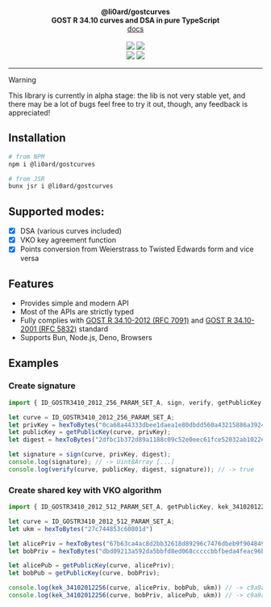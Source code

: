 <p align="center">
    <b>@li0ard/gostcurves</b><br>
    <b>GOST R 34.10 curves and DSA in pure TypeScript</b>
    <br>
    <a href="https://li0ard.is-cool.dev/gostcurves">docs</a>
    <br><br>
    <a href="https://github.com/li0ard/gostcurves/actions/workflows/test.yml"><img src="https://github.com/li0ard/gostcurves/actions/workflows/test.yml/badge.svg" /></a>
    <a href="https://github.com/li0ard/gostcurves/blob/main/LICENSE"><img src="https://img.shields.io/github/license/li0ard/gostcurves" /></a>
    <br>
    <a href="https://npmjs.com/package/@li0ard/gostcurves"><img src="https://img.shields.io/npm/v/@li0ard/gostcurves" /></a>
    <a href="https://jsr.io/@li0ard/gostcurves"><img src="https://jsr.io/badges/@li0ard/gostcurves" /></a>
    <br>
    <hr>
</p>

> [!WARNING]
> This library is currently in alpha stage: the lib is not very stable yet, and there may be a lot of bugs
> feel free to try it out, though, any feedback is appreciated!

## Installation

```bash
# from NPM
npm i @li0ard/gostcurves

# from JSR
bunx jsr i @li0ard/gostcurves
```

## Supported modes:
- [x] DSA (various curves included)
- [x] VKO key agreement function
- [x] Points conversion from Weierstrass to Twisted Edwards form and vice versa

## Features
- Provides simple and modern API
- Most of the APIs are strictly typed
- Fully complies with [GOST R 34.10-2012 (RFC 7091)](https://datatracker.ietf.org/doc/html/rfc7091) and [GOST R 34.10-2001 (RFC 5832)](https://datatracker.ietf.org/doc/html/rfc5832) standard
- Supports Bun, Node.js, Deno, Browsers

## Examples
### Create signature

```ts
import { ID_GOSTR3410_2012_256_PARAM_SET_A, sign, verify, getPublicKey } from "@li0ard/gostcurves";

let curve = ID_GOSTR3410_2012_256_PARAM_SET_A;
let privKey = hexToBytes("0ca68a44333dbee1daea1e80dbdd560a43215886a392472b898ed3721e1177e0");
let publicKey = getPublicKey(curve, privKey);
let digest = hexToBytes("2dfbc1b372d89a1188c09c52e0eec61fce52032ab1022e8e67ece6672b043ee5");

let signature = sign(curve, privKey, digest);
console.log(signature); // -> Uint8Array [...]
console.log(verify(curve, publicKey, digest, signature)); // -> true
```

### Create shared key with VKO algorithm
```ts
import { ID_GOSTR3410_2012_512_PARAM_SET_A, getPublicKey, kek_34102012256 } from "@li0ard/gostcurves"

let curve = ID_GOSTR3410_2012_512_PARAM_SET_A;
let ukm = hexToBytes("27c744853c60801d")

let alicePriv = hexToBytes("67b63ca4ac8d2bb32618d89296c7476dbeb9f9048496f202b1902cf2ce41dbc2f847712d960483458d4b380867f426c7ca0ff5782702dbc44ee8fc72d9ec90c9");
let bobPriv = hexToBytes("dbd09213a592da5bbfd8ed068cccccbbfbeda4feac96b9b4908591440b0714803b9eb763ef932266d4c0181a9b73eacf9013efc65ec07c888515f1b6f759c848");

let alicePub = getPublicKey(curve, alicePriv);
let bobPub = getPublicKey(curve, bobPriv);

console.log(kek_34102012256(curve, alicePriv, bobPub, ukm)) // -> c9a9a77320e2cc559ed72dce6f47e2192ccea95fa648670582c054c0ef36c221
console.log(kek_34102012256(curve, bobPriv, alicePub, ukm)) // -> c9a9a77320e2cc559ed72dce6f47e2192ccea95fa648670582c054c0ef36c221
```